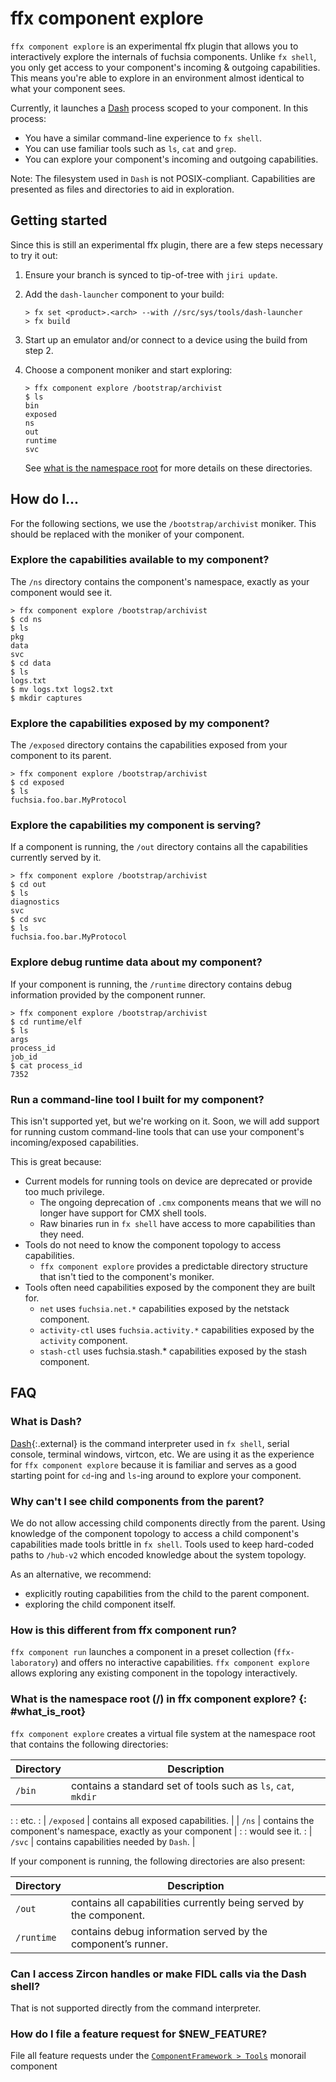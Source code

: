 # ffx component explore

`ffx component explore` is an experimental ffx plugin that allows you to
interactively explore the internals of fuchsia components. Unlike `fx shell`,
you only get access to your component's incoming & outgoing capabilities. This
means you're able to explore in an environment almost identical to what your
component sees.

Currently, it launches a [Dash](#what_is_dash) process scoped to your component.
In this process:

+   You have a similar command-line experience to `fx shell`.
+   You can use familiar tools such as `ls`, `cat` and `grep`.
+   You can explore your component's incoming and outgoing capabilities.

Note: The filesystem used in `Dash` is not POSIX-compliant. Capabilities are
presented as files and directories to aid in exploration.

## Getting started

Since this is still an experimental ffx plugin, there are a few steps necessary
to try it out:

1.  Ensure your branch is synced to tip-of-tree with `jiri update`.
1.  Add the `dash-launcher` component to your build:

    ```none
    > fx set <product>.<arch> --with //src/sys/tools/dash-launcher
    > fx build
    ```

1.  Start up an emulator and/or connect to a device using the build from step 2.

1.  Choose a component moniker and start exploring:

    ```none
    > ffx component explore /bootstrap/archivist
    $ ls
    bin
    exposed
    ns
    out
    runtime
    svc
    ```

    See [what is the namespace root](#what_is_root) for more details on these
    directories.

## How do I...

For the following sections, we use the `/bootstrap/archivist` moniker. This
should be replaced with the moniker of your component.

### Explore the capabilities available to my component?

The `/ns` directory contains the component's namespace, exactly as your
component would see it.

```none
> ffx component explore /bootstrap/archivist
$ cd ns
$ ls
pkg
data
svc
$ cd data
$ ls
logs.txt
$ mv logs.txt logs2.txt
$ mkdir captures
```

### Explore the capabilities exposed by my component?

The `/exposed` directory contains the capabilities exposed from your component
to its parent.

```none
> ffx component explore /bootstrap/archivist
$ cd exposed
$ ls
fuchsia.foo.bar.MyProtocol
```

### Explore the capabilities my component is serving?

If a component is running, the `/out` directory contains all the capabilities
currently served by it.

```none
> ffx component explore /bootstrap/archivist
$ cd out
$ ls
diagnostics
svc
$ cd svc
$ ls
fuchsia.foo.bar.MyProtocol
```

### Explore debug runtime data about my component?

If your component is running, the `/runtime` directory contains debug
information provided by the component runner.

```none
> ffx component explore /bootstrap/archivist
$ cd runtime/elf
$ ls
args
process_id
job_id
$ cat process_id
7352
```

### Run a command-line tool I built for my component?

This isn't supported yet, but we're working on it. Soon, we will add support for
running custom command-line tools that can use your component's incoming/exposed
capabilities.

This is great because:

+   Current models for running tools on device are deprecated or provide too
    much privilege.
    +   The ongoing deprecation of `.cmx` components means that we will no
        longer have support for CMX shell tools.
    +   Raw binaries run in `fx shell` have access to more capabilities than
        they need.
+   Tools do not need to know the component topology to access capabilities.
    +   `ffx component explore` provides a predictable directory structure that
        isn't tied to the component's moniker.
+   Tools often need capabilities exposed by the component they are built for.
    +   `net` uses `fuchsia.net.*` capabilities exposed by the netstack
        component.
    +   `activity-ctl` uses `fuchsia.activity.*` capabilities exposed by the
        `activity` component.
    +   `stash-ctl` uses fuchsia.stash.* capabilities exposed by the stash
        component.

## FAQ

### What is Dash?

[Dash]{:.external} is the command interpreter used in `fx shell`, serial
console, terminal windows, virtcon, etc. We are using it as the experience for
`ffx component explore` because it is familiar and serves as a good starting
point for `cd`-ing and `ls`-ing around to explore your component.

### Why can't I see child components from the parent?

We do not allow accessing child components directly from the parent. Using
knowledge of the component topology to access a child component's capabilities
made tools brittle in `fx shell`. Tools used to keep hard-coded paths to
`/hub-v2` which encoded knowledge about the system topology.

As an alternative, we recommend:

+   explicitly routing capabilities from the child to the parent component.
+   exploring the child component itself.

### How is this different from ffx component run?

`ffx component run` launches a component in a preset collection
(`ffx-laboratory`) and offers no interactive capabilities. `ffx component
explore` allows exploring any existing component in the topology interactively.

### What is the namespace root (/) in ffx component explore? {: #what_is_root}

`ffx component explore` creates a virtual file system at the namespace root that
contains the following directories:

| Directory  | Description                                                   |
| ---------- | ------------------------------------------------------------- |
| `/bin`     | contains a standard set of tools such as `ls`, `cat`, `mkdir` |
:            : etc.                                                          :
| `/exposed` | contains all exposed capabilities.                            |
| `/ns`      | contains the component's namespace, exactly as your component |
:            : would see it.                                                 :
| `/svc`     | contains capabilities needed by `Dash`.                       |

If your component is running, the following directories are also present:

Directory  | Description
---------- | ------------------------------------------------------------------
`/out`     | contains all capabilities currently being served by the component.
`/runtime` | contains debug information served by the component’s runner.

### Can I access Zircon handles or make FIDL calls via the Dash shell?

That is not supported directly from the command interpreter.

### How do I file a feature request for $NEW_FEATURE?

File all feature requests under the
[`ComponentFramework > Tools`][cf-tools-monorail] monorail component

[Dash]: https://manpages.debian.org/testing/dash/dash.1.html
[cf-tools-monorail]: https://bugs.fuchsia.dev/p/fuchsia/issues/entry?template=ComponentFramework&components=ComponentFramework%3ETools
